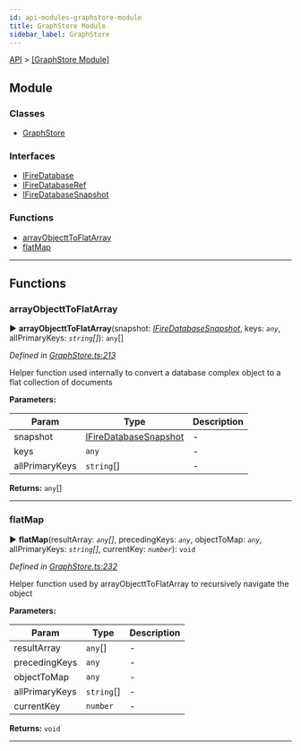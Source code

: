 ```yaml
---
id: api-modules-graphstore-module
title: GraphStore Module
sidebar_label: GraphStore
---
```


[API](api-readme.md) > [[GraphStore Module]](api-modules-graphstore-module.md)



## Module

### Classes

* [GraphStore](api-classes-graphstore-graphstore.md)


### Interfaces

* [IFireDatabase](api-interfaces-graphstore-ifiredatabase.md)
* [IFireDatabaseRef](api-interfaces-graphstore-ifiredatabaseref.md)
* [IFireDatabaseSnapshot](api-interfaces-graphstore-ifiredatabasesnapshot.md)


### Functions

* [arrayObjecttToFlatArray](api-modules-graphstore-module.md#arrayobjectttoflatarray)
* [flatMap](api-modules-graphstore-module.md#flatmap)



---
## Functions
<a id="arrayobjectttoflatarray"></a>

###  arrayObjecttToFlatArray

► **arrayObjecttToFlatArray**(snapshot: *[IFireDatabaseSnapshot](api-interfaces-graphstore-ifiredatabasesnapshot.md)*, keys: *`any`*, allPrimaryKeys: *`string`[]*): `any`[]



*Defined in [GraphStore.ts:213](http://github.com/@besync/graphstore/packages/graphstore/src/GraphStore.ts#L213)*



Helper function used internally to convert a database complex object to a flat collection of documents


**Parameters:**

| Param | Type | Description |
| ------ | ------ | ------ |
| snapshot | [IFireDatabaseSnapshot](api-interfaces-graphstore-ifiredatabasesnapshot.md)   |  - |
| keys | `any`   |  - |
| allPrimaryKeys | `string`[]   |  - |





**Returns:** `any`[]





___

<a id="flatmap"></a>

###  flatMap

► **flatMap**(resultArray: *`any`[]*, precedingKeys: *`any`*, objectToMap: *`any`*, allPrimaryKeys: *`string`[]*, currentKey: *`number`*): `void`



*Defined in [GraphStore.ts:232](http://github.com/@besync/graphstore/packages/graphstore/src/GraphStore.ts#L232)*



Helper function used by arrayObjecttToFlatArray to recursively navigate the object


**Parameters:**

| Param | Type | Description |
| ------ | ------ | ------ |
| resultArray | `any`[]   |  - |
| precedingKeys | `any`   |  - |
| objectToMap | `any`   |  - |
| allPrimaryKeys | `string`[]   |  - |
| currentKey | `number`   |  - |





**Returns:** `void`





___


